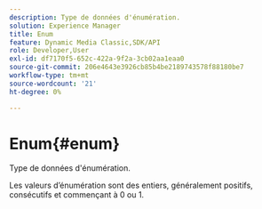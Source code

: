```yaml
---
description: Type de données d'énumération.
solution: Experience Manager
title: Enum
feature: Dynamic Media Classic,SDK/API
role: Developer,User
exl-id: df7170f5-652c-422a-9f2a-3cb02aa1eaa0
source-git-commit: 206e4643e3926cb85b4be2189743578f88180be7
workflow-type: tm+mt
source-wordcount: '21'
ht-degree: 0%

---
```


# Enum{#enum}

Type de données d&#39;énumération.

Les valeurs d’énumération sont des entiers, généralement positifs, consécutifs et commençant à 0 ou 1.
